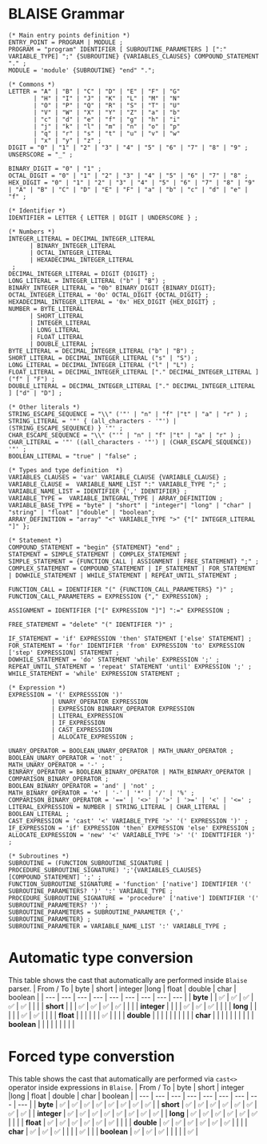 # BLAISE Grammar

```EBNF
(* Main entry points definition *)
ENTRY_POINT = PROGRAM | MODULE ;
PROGRAM = "program" IDENTIFIER [ SUBROUTINE_PARAMETERS ] [":" VARIABLE_TYPE] ";" {SUBROUTINE} {VARIABLES_CLAUSES} COMPOUND_STATEMENT  "." ;
MODULE = 'module' {SUBROUTINE} "end" ".";

(* Commons *)
LETTER = "A" | "B" | "C" | "D" | "E" | "F" | "G"
       | "H" | "I" | "J" | "K" | "L" | "M" | "N"
       | "O" | "P" | "Q" | "R" | "S" | "T" | "U"
       | "V" | "W" | "X" | "Y" | "Z" | "a" | "b"
       | "c" | "d" | "e" | "f" | "g" | "h" | "i"
       | "j" | "k" | "l" | "m" | "n" | "o" | "p"
       | "q" | "r" | "s" | "t" | "u" | "v" | "w"
       | "x" | "y" | "z" ;
DIGIT = "0" | "1" | "2" | "3" | "4" | "5" | "6" | "7" | "8" | "9" ;
UNSERSCORE = "_" ;

BINARY_DIGIT = "0" | "1" ;
OCTAL_DIGIT = "0" | "1" | "2" | "3" | "4" | "5" | "6" | "7" | "8" ;
HEX_DIGIT = "0" | "1" | "2" | "3" | "4" | "5" | "6" | "7" | "8" | "9" | "A" | "B" | "C" | "D" | "E" | "F" | "a" | "b" | "c" | "d" | "e" | "f" ;

(* Identifier *)
IDENTIFIER = LETTER { LETTER | DIGIT | UNDERSCORE } ;

(* Numbers *)
INTEGER_LITERAL = DECIMAL_INTEGER_LITERAL
      | BINARY_INTEGER_LITERAL
      | OCTAL_INTEGER_LITERAL
      | HEXADECIMAL_INTEGER_LITERAL
 ;
DECIMAL_INTEGER_LITERAL = DIGIT {DIGIT} ;
LONG_LITERAL = INTEGER_LITERAL ("b" | "B") ;
BINARY_INTEGER_LITERAL = "0b" BINARY_DIGIT {BINARY_DIGIT};
OCTAL_INTEGER_LITERAL = '0o' OCTAL_DIGIT {OCTAL_DIGIT} ;
HEXADECIMAL_INTEGER_LITERAL = '0x' HEX_DIGIT {HEX_DIGIT} ;
NUMBER = BYTE_LITERAL
      | SHORT_LITERAL 
      | INTEGER_LITERAL
      | LONG_LITERAL
      | FLOAT_LITERAL
      | DOUBLE_LITERAL ;
BYTE_LITERAL = DECIMAL_INTEGER_LITERAL ("b" | "B") ;
SHORT_LITERAL = DECIMAL_INTEGER_LITERAL ("s" | "S") ;
LONG_LITERAL = DECIMAL_INTEGER_LITERAL ("l" | "L") ;
FLOAT_LITERAL = DECIMAL_INTEGER_LITERAL ["." DECIMAL_INTEGER_LITERAL ] ("f" | "F") ;
DOUBLE_LITERAL = DECIMAL_INTEGER_LITERAL ["." DECIMAL_INTEGER_LITERAL ] ["d" | "D"] ;

(* Other literals *)
STRING_ESCAPE_SEQUENCE = "\\" ('"' | "n" | "f" |"t" | "a" | "r" ) ;
STRING_LITERAL = '"' { (all_characters - '"') | (STRING_ESCAPE_SEQUENCE) } '"' ;
CHAR_ESCAPE_SEQUENCE = "\\" ("'" | "n" | "f" |"t" | "a" | "r" ) ;
CHAR_LITERAL = '"' ((all_characters - '"') | (CHAR_ESCAPE_SEQUENCE)) '"' ;
BOOLEAN_LITERAL = "true" | "false" ;

(* Types and type definition  *)
VARIABLES_CLAUSES = 'var' VARIABLE_CLAUSE {VARIABLE_CLAUSE} ;
VARIABLE_CLAUSE =  VARIABLE_NAME_LIST ":" VARIABLE_TYPE ";" ;
VARIABLE_NAME_LIST = IDENTIFIER {',' IDENTIFIER} ;
VARIABLE_TYPE =  VARIABLE_INTEGRAL_TYPE | ARRAY_DEFINITION ;
VARIABLE_BASE_TYPE = "byte" | "short" | "integer"| "long" | "char" | "string" | "float" |"double" | "boolean";
ARRAY_DEFINITION = "array" "<" VARIABLE_TYPE ">" {"[" INTEGER_LITERAL "]" };

(* Statement *)
COMPOUND_STATEMENT = "begin" {STATEMENT} "end" ;
STATEMENT = SIMPLE_STATEMENT | COMPLEX_STATEMENT ;
SIMPLE_STATEMENT = {FUNCTION_CALL | ASSIGNMENT | FREE_STATEMENT} ";" ;
COMPLEX_STATEMENT = COMPOUND_STATEMENT | IF_STATEMENT | FOR_STATEMENT | DOWHILE_STATEMENT | WHILE_STATEMENT | REPEAT_UNTIL_STATEMENT ;

FUNCTION_CALL = IDENTIFIER "(" {FUNCTION_CALL_PARAMETERS} ")" ;
FUNCTION_CALL_PARAMETERS = EXPRESSION {"," EXPRESSION} ;

ASSIGNMENT = IDENTIFIER ["[" EXPRESSION "]"] ":=" EXPRESSION ;

FREE_STATEMENT = "delete" "(" IDENTIFIER ")" ;

IF_STATEMENT = 'if' EXPRESSION 'then' STATEMENT ['else' STATEMENT] ;
FOR_STATEMENT = 'for' IDENTIFIER 'from' EXPRESSION 'to' EXPRESSION ['step' EXPRESSION] STATEMENT ;
DOWHILE_STATEMENT = 'do' STATEMENT 'while' EXPRESSION ';' ;
REPEAT_UNTIL_STATEMENT = 'repeat' STATEMENT 'until' EXPRESSION ';' ;
WHILE_STATEMENT = 'while' EXPRESSION STATEMENT ;

(* Expression *)
EXPRESSION = '(' EXPRESSSION ')' 
            | UNARY_OPERATOR EXPRESSION 
            | EXPRESSION BINRARY_OPERATOR EXPRESSION
            | LITERAL_EXPRESSION
            | IF_EXPRESSION
            | CAST_EXPRESSION
            | ALLOCATE_EXPRESSION ;

UNARY_OPERATOR = BOOLEAN_UNARY_OPERATOR | MATH_UNARY_OPERATOR ;
BOOLEAN_UNARY_OPERATOR = 'not' ;
MATH_UNARY_OPERATOR = '-' ;
BINRARY_OPERATOR = BOOLEAN_BINARY_OPERATOR | MATH_BINRARY_OPERATOR | COMPARISON_BINARY_OPERATOR ;
BOOLEAN_BINARY_OPERATOR = 'and' | 'not' ;
MATH_BINARY_OPERATOR = '+' | '-' | '*' | '/' | '%' ;
COMPARISON_BINARY_OPERATOR = '==' | '<>' | '>' | '>=' | '<' | '<=' ;
LITERAL_EXPRESSION = NUMBER | STRING_LITERAL | CHAR_LITERAL | BOOLEAN_LITERAL ;
CAST_EXPRESSION = 'cast' '<' VARIABLE_TYPE '>' '(' EXPRESSION ')' ;
IF_EXPRESSION = 'if' EXPRESSION 'then' EXPRESSION 'else' EXPRESSION ;
ALLOCATE_EXPRESSION = 'new' '<' VARIABLE_TYPE '>' '(' IDENTTIFIER ')' ;

(* Subroutines *)
SUBROUTINE = (FUNCTION_SUBROUTINE_SIGNATURE | PROCEDURE_SUBROUTINE_SIGNATURE) ';'{VARIABLES_CLAUSES} [COMPOUND_STATEMENT] ';' ;
FUNCTION_SUBROUTINE_SIGNATURE = 'function' ['native'] IDENTIFIER '(' SUBROUTINE_PARAMETERS? ')' ':' VARIABLE_TYPE ;
PROCEDURE_SUBROUTINE_SIGNATURE = 'procedure' ['native'] IDENTIFIER '(' SUBROUTINE_PARAMETERS? ')' ;
SUBROUTINE_PARAMETERS = SUBROUTINE_PARAMETER {',' SUBROUTINE_PARAMETER} ;
SUBROUTINE_PARAMETER = VARIABLE_NAME_LIST ':' VARIABLE_TYPE ;
```
# Automatic type conversion
This table shows the cast that automatically are performed inside `Blaise` parser.
| From / To | byte | short | integer |long | float | double | char | boolean |
| --- | --- | --- | --- | --- | --- | --- | --- | --- |
| **byte** |  | :white_check_mark: | :white_check_mark: | :white_check_mark: | :white_check_mark: | :white_check_mark: |  |  |
| **short** |  |  | :white_check_mark: | :white_check_mark: | :white_check_mark: | :white_check_mark: |  |  |
| **integer** |  |  |  | :white_check_mark: | :white_check_mark: | :white_check_mark: |  |  |
| **long** |  |  |  |  | :white_check_mark: | :white_check_mark: |  |  |
| **float** |  |  |  |  |  | :white_check_mark: |  |  |
| **double** |  |  |  |  |  |  |  |  |
| **char** |  |  |  |  |  |  |  |  |
| **boolean** |  |  |  |  |  |  |  |  |


# Forced type converstion
This table shows the cast that automatically are performed via `cast<>` operator inside expressions in `Blaise`.
| From / To | byte | short | integer |long | float | double | char | boolean |
| --- | --- | --- | --- | --- | --- | --- | --- | --- |
| **byte** | :white_check_mark: | :white_check_mark: | :white_check_mark: | :white_check_mark: | :white_check_mark: | :white_check_mark: | :white_check_mark: | :white_check_mark: |
| **short** | :white_check_mark: | :white_check_mark: | :white_check_mark: | :white_check_mark: | :white_check_mark: | :white_check_mark: | :white_check_mark: | :white_check_mark: |
| **integer** | :white_check_mark: | :white_check_mark: | :white_check_mark: | :white_check_mark: | :white_check_mark: | :white_check_mark: | :white_check_mark: | :white_check_mark: |
| **long** | :white_check_mark: | :white_check_mark: | :white_check_mark: | :white_check_mark: | :white_check_mark: | :white_check_mark: |  |  |
| **float** | :white_check_mark: | :white_check_mark: | :white_check_mark: | :white_check_mark: | :white_check_mark: | :white_check_mark: |  |  |
| **double** | :white_check_mark: | :white_check_mark: | :white_check_mark: | :white_check_mark: | :white_check_mark: | :white_check_mark: |  |  |
| **char** | :white_check_mark: | :white_check_mark: | :white_check_mark: |  |  |  | :white_check_mark: |  |
| **boolean** | :white_check_mark: | :white_check_mark: | :white_check_mark: |  |  |  |  | :white_check_mark: |
